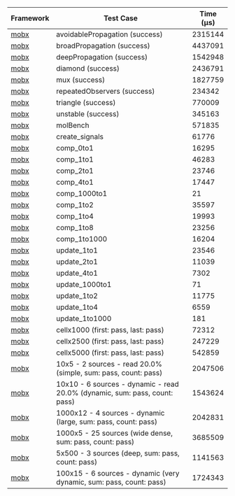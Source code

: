 | Framework | Test Case | Time (μs) |
| --- | --- | --- |
| [mobx](https://github.com/mobxjs/mobx.dart) | avoidablePropagation (success) | 2315144 |
| [mobx](https://github.com/mobxjs/mobx.dart) | broadPropagation (success) | 4437091 |
| [mobx](https://github.com/mobxjs/mobx.dart) | deepPropagation (success) | 1542948 |
| [mobx](https://github.com/mobxjs/mobx.dart) | diamond (success) | 2436791 |
| [mobx](https://github.com/mobxjs/mobx.dart) | mux (success) | 1827759 |
| [mobx](https://github.com/mobxjs/mobx.dart) | repeatedObservers (success) | 234342 |
| [mobx](https://github.com/mobxjs/mobx.dart) | triangle (success) | 770009 |
| [mobx](https://github.com/mobxjs/mobx.dart) | unstable (success) | 345163 |
| [mobx](https://github.com/mobxjs/mobx.dart) | molBench | 571835 |
| [mobx](https://github.com/mobxjs/mobx.dart) | create_signals | 61776 |
| [mobx](https://github.com/mobxjs/mobx.dart) | comp_0to1 | 16295 |
| [mobx](https://github.com/mobxjs/mobx.dart) | comp_1to1 | 46283 |
| [mobx](https://github.com/mobxjs/mobx.dart) | comp_2to1 | 23746 |
| [mobx](https://github.com/mobxjs/mobx.dart) | comp_4to1 | 17447 |
| [mobx](https://github.com/mobxjs/mobx.dart) | comp_1000to1 | 21 |
| [mobx](https://github.com/mobxjs/mobx.dart) | comp_1to2 | 35597 |
| [mobx](https://github.com/mobxjs/mobx.dart) | comp_1to4 | 19993 |
| [mobx](https://github.com/mobxjs/mobx.dart) | comp_1to8 | 23256 |
| [mobx](https://github.com/mobxjs/mobx.dart) | comp_1to1000 | 16204 |
| [mobx](https://github.com/mobxjs/mobx.dart) | update_1to1 | 23546 |
| [mobx](https://github.com/mobxjs/mobx.dart) | update_2to1 | 11039 |
| [mobx](https://github.com/mobxjs/mobx.dart) | update_4to1 | 7302 |
| [mobx](https://github.com/mobxjs/mobx.dart) | update_1000to1 | 71 |
| [mobx](https://github.com/mobxjs/mobx.dart) | update_1to2 | 11775 |
| [mobx](https://github.com/mobxjs/mobx.dart) | update_1to4 | 6559 |
| [mobx](https://github.com/mobxjs/mobx.dart) | update_1to1000 | 181 |
| [mobx](https://github.com/mobxjs/mobx.dart) | cellx1000 (first: pass, last: pass) | 72312 |
| [mobx](https://github.com/mobxjs/mobx.dart) | cellx2500 (first: pass, last: pass) | 247229 |
| [mobx](https://github.com/mobxjs/mobx.dart) | cellx5000 (first: pass, last: pass) | 542859 |
| [mobx](https://github.com/mobxjs/mobx.dart) | 10x5 - 2 sources - read 20.0% (simple, sum: pass, count: pass) | 2047506 |
| [mobx](https://github.com/mobxjs/mobx.dart) | 10x10 - 6 sources - dynamic - read 20.0% (dynamic, sum: pass, count: pass) | 1543624 |
| [mobx](https://github.com/mobxjs/mobx.dart) | 1000x12 - 4 sources - dynamic (large, sum: pass, count: pass) | 2042831 |
| [mobx](https://github.com/mobxjs/mobx.dart) | 1000x5 - 25 sources (wide dense, sum: pass, count: pass) | 3685509 |
| [mobx](https://github.com/mobxjs/mobx.dart) | 5x500 - 3 sources (deep, sum: pass, count: pass) | 1141563 |
| [mobx](https://github.com/mobxjs/mobx.dart) | 100x15 - 6 sources - dynamic (very dynamic, sum: pass, count: pass) | 1724343 |

